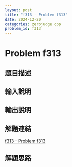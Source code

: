 ```yaml
---
layout: post
title: "f313 - Problem f313"
date: 2024-12-20
categories: zerojudge cpp
problem_id: f313
---
```


# Problem f313

## 題目描述



## 輸入說明



## 輸出說明



## 解題連結

[f313 - Problem f313](https://zerojudge.tw/ShowProblem?problemid=f313)

## 解題思路

